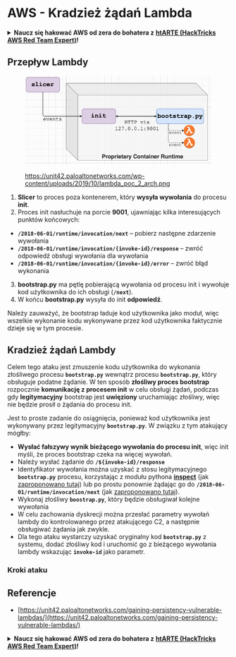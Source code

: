 # AWS - Kradzież żądań Lambda

<details>

<summary><strong>Naucz się hakować AWS od zera do bohatera z</strong> <a href="https://training.hacktricks.xyz/courses/arte"><strong>htARTE (HackTricks AWS Red Team Expert)</strong></a><strong>!</strong></summary>

Inne sposoby wsparcia HackTricks:

* Jeśli chcesz zobaczyć swoją **firmę reklamowaną w HackTricks** lub **pobrać HackTricks w formacie PDF**, sprawdź [**PLANY SUBSKRYPCYJNE**](https://github.com/sponsors/carlospolop)!
* Zdobądź [**oficjalne gadżety PEASS & HackTricks**](https://peass.creator-spring.com)
* Odkryj [**Rodzinę PEASS**](https://opensea.io/collection/the-peass-family), naszą kolekcję ekskluzywnych [**NFT**](https://opensea.io/collection/the-peass-family)
* **Dołącz do** 💬 [**grupy Discord**](https://discord.gg/hRep4RUj7f) lub [**grupy telegramowej**](https://t.me/peass) lub **śledź** nas na **Twitterze** 🐦 [**@hacktricks\_live**](https://twitter.com/hacktricks\_live)**.**
* **Podziel się swoimi sztuczkami hakerskimi, przesyłając PR-y do** [**HackTricks**](https://github.com/carlospolop/hacktricks) i [**HackTricks Cloud**](https://github.com/carlospolop/hacktricks-cloud) repozytoriów na GitHubie.

</details>

## Przepływ Lambdy

<figure><img src="../../../../.gitbook/assets/image (152).png" alt=""><figcaption><p><a href="https://unit42.paloaltonetworks.com/wp-content/uploads/2019/10/lambda_poc_2_arch.png">https://unit42.paloaltonetworks.com/wp-content/uploads/2019/10/lambda_poc_2_arch.png</a></p></figcaption></figure>

1. **Slicer** to proces poza kontenerem, który **wysyła wywołania** do procesu **init**.
2. Proces init nasłuchuje na porcie **9001**, ujawniając kilka interesujących punktów końcowych:
* **`/2018-06-01/runtime/invocation/next`** – pobierz następne zdarzenie wywołania
* **`/2018-06-01/runtime/invocation/{invoke-id}/response`** – zwróć odpowiedź obsługi wywołania dla wywołania
* **`/2018-06-01/runtime/invocation/{invoke-id}/error`** – zwróć błąd wykonania
3. **bootstrap.py** ma pętlę pobierającą wywołania od procesu init i wywołuje kod użytkownika do ich obsługi (**`/next`**).
4. W końcu **bootstrap.py** wysyła do init **odpowiedź**.

Należy zauważyć, że bootstrap ładuje kod użytkownika jako moduł, więc wszelkie wykonanie kodu wykonywane przez kod użytkownika faktycznie dzieje się w tym procesie.

## Kradzież żądań Lambdy

Celem tego ataku jest zmuszenie kodu użytkownika do wykonania złośliwego procesu **`bootstrap.py`** wewnątrz procesu **`bootstrap.py`**, który obsługuje podatne żądanie. W ten sposób **złośliwy proces bootstrap** rozpocznie **komunikację z procesem init** w celu obsługi żądań, podczas gdy **legitymacyjny** bootstrap jest **uwięziony** uruchamiając złośliwy, więc nie będzie prosił o żądania do procesu init.&#x20;

Jest to proste zadanie do osiągnięcia, ponieważ kod użytkownika jest wykonywany przez legitymacyjny **`bootstrap.py`**. W związku z tym atakujący mógłby:

* **Wysłać fałszywy wynik bieżącego wywołania do procesu init**, więc init myśli, że proces bootstrap czeka na więcej wywołań.
* Należy wysłać żądanie do **`/${invoke-id}/response`**&#x20;
* Identyfikator wywołania można uzyskać z stosu legitymacyjnego **`bootstrap.py`** procesu, korzystając z modułu pythona [**inspect**](https://docs.python.org/3/library/inspect.html) (jak [zaproponowano tutaj](https://github.com/twistlock/lambda-persistency-poc/blob/master/poc/switch\_runtime.py)) lub po prostu ponownie żądając go do **`/2018-06-01/runtime/invocation/next`** (jak [zaproponowano tutaj](https://github.com/Djkusik/serverless\_persistency\_poc/blob/master/gcp/exploit\_files/switcher.py)).
* Wykonaj złośliwy **`boostrap.py`**, który będzie obsługiwał kolejne wywołania
* W celu zachowania dyskrecji można przesłać parametry wywołań lambdy do kontrolowanego przez atakującego C2, a następnie obsługiwać żądania jak zwykle.
* Dla tego ataku wystarczy uzyskać oryginalny kod **`bootstrap.py`** z systemu, dodać złośliwy kod i uruchomić go z bieżącego wywołania lambdy wskazując **`invoke-id`** jako parametr.

### Kroki ataku



## Referencje

* [https://unit42.paloaltonetworks.com/gaining-persistency-vulnerable-lambdas/](https://unit42.paloaltonetworks.com/gaining-persistency-vulnerable-lambdas/) 

<details>

<summary><strong>Naucz się hakować AWS od zera do bohatera z</strong> <a href="https://training.hacktricks.xyz/courses/arte"><strong>htARTE (HackTricks AWS Red Team Expert)</strong></a><strong>!</strong></summary>

Inne sposoby wsparcia HackTricks:

* Jeśli chcesz zobaczyć swoją **firmę reklamowaną w HackTricks** lub **pobrać HackTricks w formacie PDF**, sprawdź [**PLANY SUBSKRYPCYJNE**](https://github.com/sponsors/carlospolop)!
* Zdobądź [**oficjalne gadżety PEASS & HackTricks**](https://peass.creator-spring.com)
* Odkryj [**Rodzinę PEASS**](https://opensea.io/collection/the-peass-family), naszą kolekcję ekskluzywnych [**NFT**](https://opensea.io/collection/the-peass-family)
* **Dołącz do** 💬 [**grupy Discord**](https://discord.gg/hRep4RUj7f) lub [**grupy telegramowej**](https://t.me/peass) lub **śledź** nas na **Twitterze** 🐦 [**@hacktricks\_live**](https://twitter.com/hacktricks\_live)**.**
* **Podziel się swoimi sztuczkami hakerskimi, przesyłając PR-y do** [**HackTricks**](https://github.com/carlospolop/hacktricks) i [**HackTricks Cloud**](https://github.com/carlospolop/hacktricks-cloud) repozytoriów na GitHubie.

</details>
